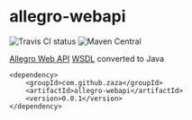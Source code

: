 # allegro-webapi

![Travis CI status](https://travis-ci.org/zaza/allegro-webapi.svg?branch=master)
![Maven Central](https://maven-badges.herokuapp.com/maven-central/com.github.zaza/allegro-webapi/badge.svg)

[Allegro Web API](http://allegro.pl/webapi) [WSDL](https://webapi.allegro.pl/service.php?wsdl) converted to Java

```
<dependency>
    <groupId>com.github.zaza</groupId>
    <artifactId>allegro-webapi</artifactId>
    <version>0.0.1</version>
</dependency>
```